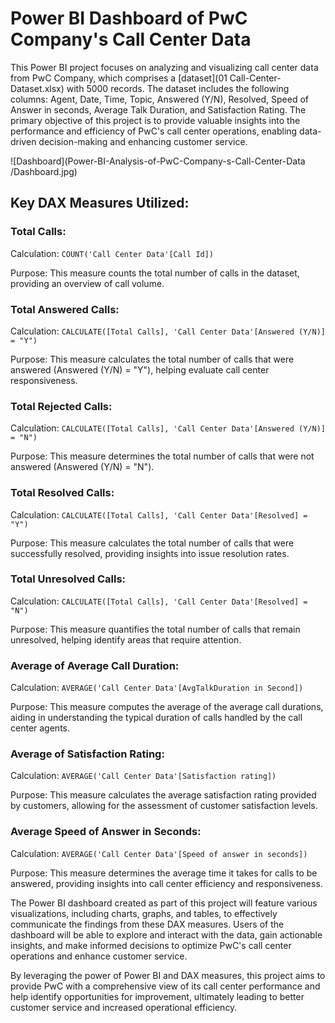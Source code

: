 # Power BI Dashboard of PwC Company's Call Center Data

This Power BI project focuses on analyzing and visualizing call center data from PwC Company, which comprises a [dataset](01 Call-Center-Dataset.xlsx) with 5000 records. The dataset includes the following columns: Agent, Date, Time, Topic, Answered (Y/N), Resolved, Speed of Answer in seconds, Average Talk Duration, and Satisfaction Rating. The primary objective of this project is to provide valuable insights into the performance and efficiency of PwC's call center operations, enabling data-driven decision-making and enhancing customer service.

![Dashboard](Power-BI-Analysis-of-PwC-Company-s-Call-Center-Data
/Dashboard.jpg)

## Key DAX Measures Utilized:

### Total Calls:
Calculation: `COUNT('Call Center Data'[Call Id])`

Purpose: This measure counts the total number of calls in the dataset, providing an overview of call volume.

### Total Answered Calls:
Calculation: `CALCULATE([Total Calls], 'Call Center Data'[Answered (Y/N)] = "Y")`

Purpose: This measure calculates the total number of calls that were answered (Answered (Y/N) = "Y"), helping evaluate call center responsiveness.

### Total Rejected Calls:
Calculation: `CALCULATE([Total Calls], 'Call Center Data'[Answered (Y/N)] = "N")`

Purpose: This measure determines the total number of calls that were not answered (Answered (Y/N) = "N").

### Total Resolved Calls:
Calculation: `CALCULATE([Total Calls], 'Call Center Data'[Resolved] = "Y")`

Purpose: This measure calculates the total number of calls that were successfully resolved, providing insights into issue resolution rates.

### Total Unresolved Calls:
Calculation: `CALCULATE([Total Calls], 'Call Center Data'[Resolved] = "N")`

Purpose: This measure quantifies the total number of calls that remain unresolved, helping identify areas that require attention.

### Average of Average Call Duration:
Calculation: `AVERAGE('Call Center Data'[AvgTalkDuration in Second])`

Purpose: This measure computes the average of the average call durations, aiding in understanding the typical duration of calls handled by the call center agents.

### Average of Satisfaction Rating:
Calculation: `AVERAGE('Call Center Data'[Satisfaction rating])`

Purpose: This measure calculates the average satisfaction rating provided by customers, allowing for the assessment of customer satisfaction levels.

### Average Speed of Answer in Seconds:
Calculation: `AVERAGE('Call Center Data'[Speed of answer in seconds])`

Purpose: This measure determines the average time it takes for calls to be answered, providing insights into call center efficiency and responsiveness.

The Power BI dashboard created as part of this project will feature various visualizations, including charts, graphs, and tables, to effectively communicate the findings from these DAX measures. Users of the dashboard will be able to explore and interact with the data, gain actionable insights, and make informed decisions to optimize PwC's call center operations and enhance customer service.

By leveraging the power of Power BI and DAX measures, this project aims to provide PwC with a comprehensive view of its call center performance and help identify opportunities for improvement, ultimately leading to better customer service and increased operational efficiency.
